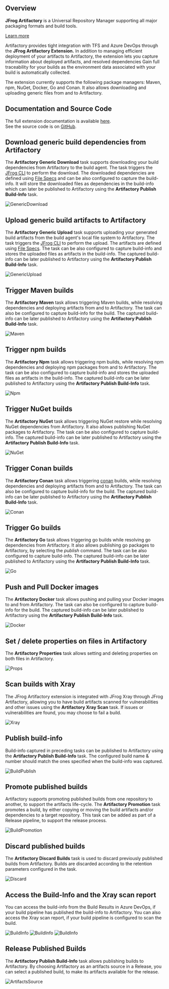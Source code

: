 ## Overview
**JFrog Artifactory** is a Universal Repository Manager supporting all major packaging formats and build tools.

[Learn more](https://jfrog.com/artifactory/)

Artifactory provides tight integration with TFS and Azure DevOps through the **JFrog Artifactory Extension.** 
In addition to managing efficient deployment of your artifacts to Artifactory, 
the extension lets you capture information about deployed artifacts, 
and resolved dependencies Gain full traceability for your builds as the environment data associated with your build is automatically collected.

The extension currently supports the following package managers:
Maven, npm, NuGet, Docker, Go and Conan. It also allows downloading and uploading generic files from and to Artifactory.

## Documentation and Source Code
The full extension documentation is available [here](https://www.jfrog.com/confluence/display/RTF/Azure+DevOps+and+TFS+Artifactory+Extension).
<br>
See the source code is on [GitHub](https://github.com/jfrog/artifactory-azure-devops-extension).

## Download generic build dependencies from Artifactory
The **Artifactory Generic Download** task supports downloading your build dependencies from Artifactory to the build agent. 
The task triggers the [JFrog CLI](https://www.jfrog.com/confluence/display/CLI/JFrog+CLI) to perform the download. The downloaded dependencies are defined using [File Specs](https://www.jfrog.com/confluence/display/CLI/CLI+for+JFrog+Artifactory#CLIforJFrogArtifactory-UsingFileSpecs) 
and can be also configured to capture the build-info. 
It will store the downloaded files as dependencies in the build-info which can later be published to Artifactory using the **Artifactory Publish Build-Info** task.

![GenericDownload](images/marketplace/generic-download.png)

## Upload generic build artifacts to Artifactory
The **Artifactory Generic Upload** task supports uploading your generated build artifacts from the build agent's local file system to Artifactory. 
The task triggers the [JFrog CLI](https://www.jfrog.com/confluence/display/CLI/JFrog+CLI) to perform the upload. 
The artifacts are defined using [File Specs](https://www.jfrog.com/confluence/display/CLI/CLI+for+JFrog+Artifactory#CLIforJFrogArtifactory-UsingFileSpecs). 
The task can be also configured to capture build-info and stores the uploaded files as artifacts in the build-info. The captured build-info can be later published to Artifactory using the **Artifactory Publish Build-Info** task.

![GenericUpload](images/marketplace/generic-upload.png)

## Trigger Maven builds
The **Artifactory Maven** task allows triggering Maven builds, while resolving dependencies and deploying artifacts from and to Artifactory. 
The task can also be configured to capture build-info for the build. The captured build-info can be later published to Artifactory using the **Artifactory Publish Build-Info** task.

![Maven](images/marketplace/maven.png)

## Trigger npm builds
The **Artifactory Npm** task allows triggering npm builds, while resolving npm dependencies and deploying npm packages from and to Artifactory. 
The task can be also configured to capture build-info and stores the uploaded files as artifacts in the build-info. The captured build-info can be later published to Artifactory using the **Artifactory Publish Build-Info** task.

![Npm](images/marketplace/npm.png)

## Trigger NuGet builds
The **Artifactory NuGet** task allows triggering NuGet restore while resolving NuGet dependencies from Artifactory. 
It also allows publishing NuGet packages to Artifactory.
The task can be also configured to capture build-info. The captured build-info can be later published to Artifactory using the **Artifactory Publish Build-Info** task.

![NuGet](images/marketplace/nuget.png)

## Trigger Conan builds
The **Artifactory Conan** task allows triggering [conan](https://conan.io/) builds, while resolving dependencies and deploying artifacts from and to Artifactory. 
The task can also be configured to capture build-info for the build. The captured build-info can be later published to Artifactory using the **Artifactory Publish Build-Info** task.

![Conan](images/marketplace/conan.png)

## Trigger Go builds
The **Artifactory Go** task allows triggering go builds while resolving go dependencies from Artifactory. 
It also allows publishing go packages to Artifactory, by selecting the *publish* command.
The task can be also configured to capture build-info. The captured build-info can be later published to Artifactory using the **Artifactory Publish Build-Info** task.

![Go](images/marketplace/go.png)

## Push and Pull Docker images
The **Artifactory Docker** task allows pushing and pulling your Docker images to and from Artifactory.
The task can also be configured to capture build-info for the build. The captured build-info can be later published to Artifactory using the **Artifactory Publish Build-Info** task.

![Docker](images/marketplace/docker.png)

## Set / delete properties on files in Artifactory
The **Artifactory Properties** task allows setting and deleting properties on both files in Artifactory.

![Props](images/marketplace/props.png)

## Scan builds with Xray
The JFrog Artifactory extension is integrated with JFrog Xray through JFrog Artifactory, allowing you to have build artifacts scanned for vulnerabilities and other issues using the **Artifactory Xray Scan** task.
If issues or vulnerabilities are found, you may choose to fail a build.

![Xray](images/marketplace/xray.png)

## Publish build-info
Build-info captured in preceding tasks can be published to Artifactory using the **Artifactory Publish Build-Info** task.
The configured build name & number should match the ones specified when the build-info was captured.

![BuildPublish](images/marketplace/build-publish.png)

## Promote published builds 
Artifactory supports promoting published builds from one repository to another, 
to support the artifacts life-cycle. 
The **Artifactory Promotion** task promotes a build, by either copying or moving the build artifacts and/or dependencies to a target repository. 
This task can be added as part of a Release pipeline, to support the release process.

![BuildPromotion](images/marketplace/build-promotion.png)

## Discard published builds 
The **Artifactory Discard Builds** task is used to discard previously published builds from Artifactory.
Builds are discarded according to the retention parameters configured in the task.

![Discard](images/marketplace/discard.png)

## Access the Build-Info and the Xray scan report
You can access the build-info from the Build Results in Azure DevOps, if your build pipeline has published the build-info to Artifactory.
You can also access the Xray scan report, if your build pipeline is configured to scan the build.

![BuildInfo](images/marketplace/build-results.png)
![BuildInfo](images/marketplace/bi-in-artifactory.png)
![BuildInfo](images/marketplace/xray-report-in-xray.png)

## Release Published Builds
The **Artifactory Publish Build-Info** task allows publishing builds to Artifactory. By choosing Artifactory as an artifacts source in a Release, 
you can select a published build, to make its artifacts available for the release.

![ArtifactsSource](images/marketplace/artifacts-source.png)
